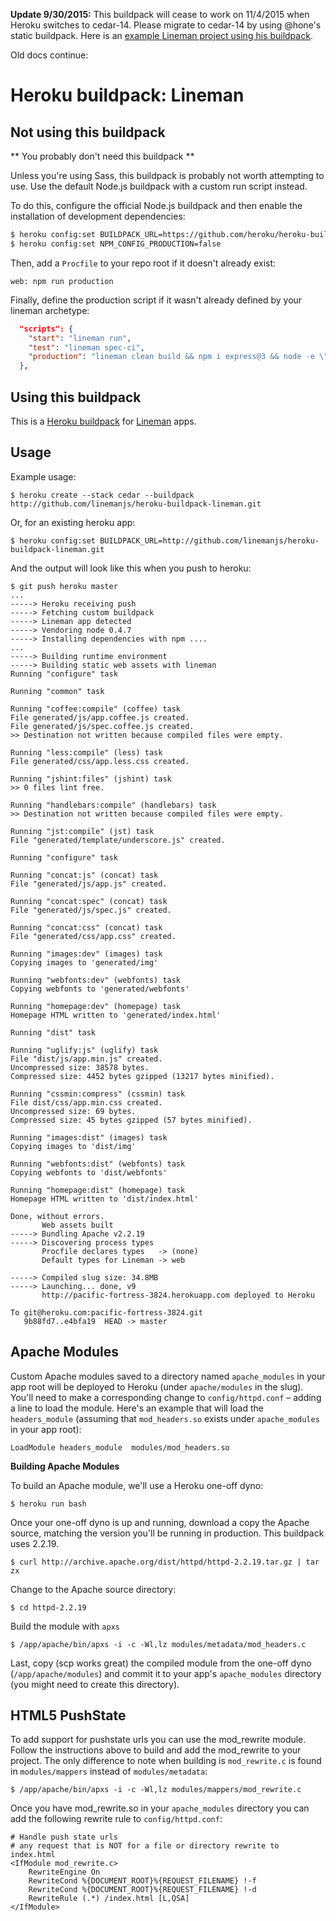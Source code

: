 **Update 9/30/2015:** This buildpack will cease to work on 11/4/2015 when Heroku switches to cedar-14. Please migrate to cedar-14 by using @hone's static buildpack. Here is an [example Lineman project using his buildpack](https://github.com/hone/lineman.js-on-Heroku).


Old docs continue:


Heroku buildpack: Lineman
=========================

## Not using this buildpack

** You probably don't need this buildpack **

Unless you're using Sass, this buildpack is probably not worth attempting to use. Use the default Node.js buildpack with a custom run script instead.


To do this, configure the official Node.js buildpack and then enable the installation of development dependencies:

``` bash
$ heroku config:set BUILDPACK_URL=https://github.com/heroku/heroku-buildpack-nodejs
$ heroku config:set NPM_CONFIG_PRODUCTION=false
```

Then, add a `Procfile` to your repo root if it doesn't already exist:

``` Procfile
web: npm run production
```

Finally, define the production script if it wasn't already defined by your lineman archetype:

``` json
  "scripts": {
    "start": "lineman run",
    "test": "lineman spec-ci",
    "production": "lineman clean build && npm i express@3 && node -e \"var e = require('express'), a = e(); a.use(e.static('dist/')); a.listen(process.env.PORT)\""
  },
```


## Using this buildpack


This is a [Heroku buildpack](http://devcenter.heroku.com/articles/buildpacks) for [Lineman](https://github.com/linemanjs/lineman) apps.

Usage
-----

Example usage:

    $ heroku create --stack cedar --buildpack http://github.com/linemanjs/heroku-buildpack-lineman.git

Or, for an existing heroku app:

    $ heroku config:set BUILDPACK_URL=http://github.com/linemanjs/heroku-buildpack-lineman.git

And the output will look like this when you push to heroku:

    $ git push heroku master
    ...
    -----> Heroku receiving push
    -----> Fetching custom buildpack
    -----> Lineman app detected
    -----> Vendoring node 0.4.7
    -----> Installing dependencies with npm ....
    ...
    -----> Building runtime environment
    -----> Building static web assets with lineman
    Running "configure" task

    Running "common" task

    Running "coffee:compile" (coffee) task
    File generated/js/app.coffee.js created.
    File generated/js/spec.coffee.js created.
    >> Destination not written because compiled files were empty.

    Running "less:compile" (less) task
    File generated/css/app.less.css created.

    Running "jshint:files" (jshint) task
    >> 0 files lint free.

    Running "handlebars:compile" (handlebars) task
    >> Destination not written because compiled files were empty.

    Running "jst:compile" (jst) task
    File "generated/template/underscore.js" created.

    Running "configure" task

    Running "concat:js" (concat) task
    File "generated/js/app.js" created.

    Running "concat:spec" (concat) task
    File "generated/js/spec.js" created.

    Running "concat:css" (concat) task
    File "generated/css/app.css" created.

    Running "images:dev" (images) task
    Copying images to 'generated/img'

    Running "webfonts:dev" (webfonts) task
    Copying webfonts to 'generated/webfonts'

    Running "homepage:dev" (homepage) task
    Homepage HTML written to 'generated/index.html'

    Running "dist" task

    Running "uglify:js" (uglify) task
    File "dist/js/app.min.js" created.
    Uncompressed size: 38578 bytes.
    Compressed size: 4452 bytes gzipped (13217 bytes minified).

    Running "cssmin:compress" (cssmin) task
    File dist/css/app.min.css created.
    Uncompressed size: 69 bytes.
    Compressed size: 45 bytes gzipped (57 bytes minified).

    Running "images:dist" (images) task
    Copying images to 'dist/img'

    Running "webfonts:dist" (webfonts) task
    Copying webfonts to 'dist/webfonts'

    Running "homepage:dist" (homepage) task
    Homepage HTML written to 'dist/index.html'

    Done, without errors.
           Web assets built
    -----> Bundling Apache v2.2.19
    -----> Discovering process types
           Procfile declares types   -> (none)
           Default types for Lineman -> web

    -----> Compiled slug size: 34.8MB
    -----> Launching... done, v9
           http://pacific-fortress-3824.herokuapp.com deployed to Heroku

    To git@heroku.com:pacific-fortress-3824.git
       9b88fd7..e4bfa19  HEAD -> master

Apache Modules
-----

Custom Apache modules saved to a directory named `apache_modules` in your app root will be deployed to Heroku (under `apache/modules` in the slug). You'll need to make a corresponding change to `config/httpd.conf` – adding a line to load the module. Here's an example that will load the `headers_module` (assuming that `mod_headers.so` exists under `apache_modules` in your app root):

```
LoadModule headers_module  modules/mod_headers.so
```

__Building Apache Modules__

To build an Apache module, we'll use a Heroku one-off dyno:

```
$ heroku run bash
```

Once your one-off dyno is up and running, download a copy the Apache source, matching the version you'll be running in production. This buildpack uses 2.2.19.

```
$ curl http://archive.apache.org/dist/httpd/httpd-2.2.19.tar.gz | tar zx
```

Change to the Apache source directory:

```
$ cd httpd-2.2.19
```

Build the module with `apxs`

```
$ /app/apache/bin/apxs -i -c -Wl,lz modules/metadata/mod_headers.c
```

Last, copy (scp works great) the compiled module from the one-off dyno (`/app/apache/modules`) and commit it to your app's `apache_modules` directory (you might need to create this directory).


HTML5 PushState
-----

To add support for pushstate urls you can use the mod_rewrite module.  Follow the instructions above to build and add the mod_rewrite to your project.  The only difference to note when building is `mod_rewrite.c` is found in `modules/mappers` instead of `modules/metadata`:

```
$ /app/apache/bin/apxs -i -c -Wl,lz modules/mappers/mod_rewrite.c
```

Once you have mod_rewrite.so in your `apache_modules` directory you can add the following rewrite rule to `config/httpd.conf`:

```
# Handle push state urls
# any request that is NOT for a file or directory rewrite to index.html
<IfModule mod_rewrite.c>
    RewriteEngine On
    RewriteCond %{DOCUMENT_ROOT}%{REQUEST_FILENAME} !-f
    RewriteCond %{DOCUMENT_ROOT}%{REQUEST_FILENAME} !-d
    RewriteRule (.*) /index.html [L,QSA]
</IfModule>
```
